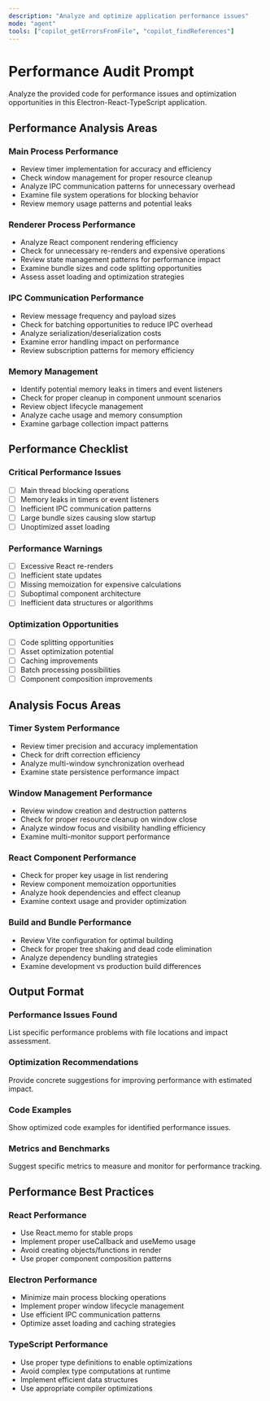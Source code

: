 ```yaml
---
description: "Analyze and optimize application performance issues"
mode: "agent"
tools: ["copilot_getErrorsFromFile", "copilot_findReferences"]
---
```


# Performance Audit Prompt

Analyze the provided code for performance issues and optimization opportunities in this Electron-React-TypeScript application.

## Performance Analysis Areas

### Main Process Performance
- Review timer implementation for accuracy and efficiency
- Check window management for proper resource cleanup
- Analyze IPC communication patterns for unnecessary overhead
- Examine file system operations for blocking behavior
- Review memory usage patterns and potential leaks

### Renderer Process Performance
- Analyze React component rendering efficiency
- Check for unnecessary re-renders and expensive operations
- Review state management patterns for performance impact
- Examine bundle sizes and code splitting opportunities
- Assess asset loading and optimization strategies

### IPC Communication Performance
- Review message frequency and payload sizes
- Check for batching opportunities to reduce IPC overhead
- Analyze serialization/deserialization costs
- Examine error handling impact on performance
- Review subscription patterns for memory efficiency

### Memory Management
- Identify potential memory leaks in timers and event listeners
- Check for proper cleanup in component unmount scenarios
- Review object lifecycle management
- Analyze cache usage and memory consumption
- Examine garbage collection impact patterns

## Performance Checklist

### Critical Performance Issues
- [ ] Main thread blocking operations
- [ ] Memory leaks in timers or event listeners
- [ ] Inefficient IPC communication patterns
- [ ] Large bundle sizes causing slow startup
- [ ] Unoptimized asset loading

### Performance Warnings
- [ ] Excessive React re-renders
- [ ] Inefficient state updates
- [ ] Missing memoization for expensive calculations
- [ ] Suboptimal component architecture
- [ ] Inefficient data structures or algorithms

### Optimization Opportunities
- [ ] Code splitting opportunities
- [ ] Asset optimization potential
- [ ] Caching improvements
- [ ] Batch processing possibilities
- [ ] Component composition improvements

## Analysis Focus Areas

### Timer System Performance
- Review timer precision and accuracy implementation
- Check for drift correction efficiency
- Analyze multi-window synchronization overhead
- Examine state persistence performance impact

### Window Management Performance
- Review window creation and destruction patterns
- Check for proper resource cleanup on window close
- Analyze window focus and visibility handling efficiency
- Examine multi-monitor support performance

### React Component Performance
- Check for proper key usage in list rendering
- Review component memoization opportunities
- Analyze hook dependencies and effect cleanup
- Examine context usage and provider optimization

### Build and Bundle Performance
- Review Vite configuration for optimal building
- Check for proper tree shaking and dead code elimination
- Analyze dependency bundling strategies
- Examine development vs production build differences

## Output Format

### Performance Issues Found
List specific performance problems with file locations and impact assessment.

### Optimization Recommendations
Provide concrete suggestions for improving performance with estimated impact.

### Code Examples
Show optimized code examples for identified performance issues.

### Metrics and Benchmarks
Suggest specific metrics to measure and monitor for performance tracking.

## Performance Best Practices

### React Performance
- Use React.memo for stable props
- Implement proper useCallback and useMemo usage
- Avoid creating objects/functions in render
- Use proper component composition patterns

### Electron Performance
- Minimize main process blocking operations
- Implement proper window lifecycle management
- Use efficient IPC communication patterns
- Optimize asset loading and caching strategies

### TypeScript Performance
- Use proper type definitions to enable optimizations
- Avoid complex type computations at runtime
- Implement efficient data structures
- Use appropriate compiler optimizations
